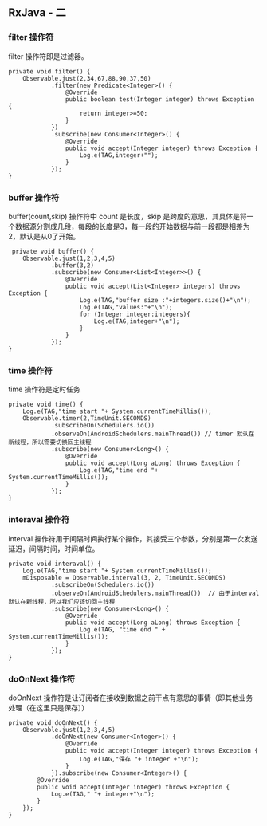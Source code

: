 ## RxJava - 二  
### filter 操作符  
filter 操作符即是过滤器。    
 
	private void filter() {
        Observable.just(2,34,67,88,90,37,50)
                .filter(new Predicate<Integer>() {
                    @Override
                    public boolean test(Integer integer) throws Exception {
                        return integer>=50;
                    }
                })
                .subscribe(new Consumer<Integer>() {
                    @Override
                    public void accept(Integer integer) throws Exception {
                        Log.e(TAG,integer+"");
                    }
                });
    }    
### buffer 操作符  
buffer(count,skip) 操作符中  count 是长度，skip 是跨度的意思，其具体是将一个数据源分割成几段，每段的长度是3，每一段的开始数据与前一段都是相差为2，默认是从0了开始。  
  
	 private void buffer() {
        Observable.just(1,2,3,4,5)
                .buffer(3,2)
                .subscribe(new Consumer<List<Integer>>() {
                    @Override
                    public void accept(List<Integer> integers) throws Exception {
                        Log.e(TAG,"buffer size :"+integers.size()+"\n");
                        Log.e(TAG,"values:"+"\n");
                        for (Integer integer:integers){
                            Log.e(TAG,integer+"\n");
                        }
                    }
                });
    }  
  
### time 操作符 
time 操作符是定时任务    

	private void time() {
        Log.e(TAG,"time start "+ System.currentTimeMillis());
        Observable.timer(2,TimeUnit.SECONDS)
                .subscribeOn(Schedulers.io())
                .observeOn(AndroidSchedulers.mainThread()) // timer 默认在新线程，所以需要切换回主线程
                .subscribe(new Consumer<Long>() {
                    @Override
                    public void accept(Long aLong) throws Exception {
                        Log.e(TAG,"time end "+ System.currentTimeMillis());
                    }
                });
    }  
 
### interaval 操作符  
interval 操作符用于间隔时间执行某个操作，其接受三个参数，分别是第一次发送延迟，间隔时间，时间单位。  
  
	private void interaval() {
        Log.e(TAG,"time start "+ System.currentTimeMillis());
        mDisposable = Observable.interval(3, 2, TimeUnit.SECONDS)
                .subscribeOn(Schedulers.io())
                .observeOn(AndroidSchedulers.mainThread())  // 由于interval默认在新线程，所以我们应该切回主线程
                .subscribe(new Consumer<Long>() {
                    @Override
                    public void accept(Long aLong) throws Exception {
                        Log.e(TAG, "time end " + System.currentTimeMillis());
                    }
                });
    }  
  
### doOnNext 操作符   
doOnNext 操作符是让订阅者在接收到数据之前干点有意思的事情（即其他业务处理（在这里只是保存））  
  
	private void doOnNext() {
        Observable.just(1,2,3,4,5)
                .doOnNext(new Consumer<Integer>() {
                    @Override
                    public void accept(Integer integer) throws Exception {
                        Log.e(TAG,"保存 "+ integer +"\n");
                    }
                }).subscribe(new Consumer<Integer>() {
            @Override
            public void accept(Integer integer) throws Exception {
                Log.e(TAG," "+ integer+"\n");
            }
        });
    }  

